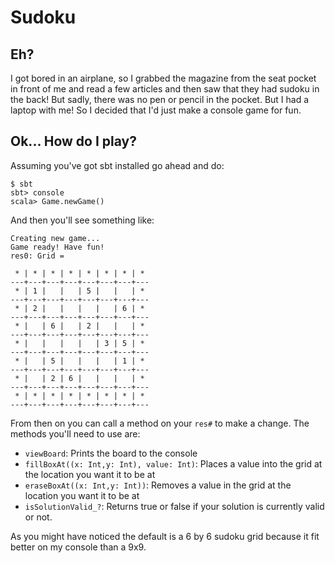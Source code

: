 # Sudoku

## Eh?

I got bored in an airplane, so I grabbed the magazine from the seat pocket in 
front of me and read a few articles and then saw that they had sudoku in the 
back! But sadly, there was no pen or pencil in the pocket. But I had a laptop
with me! So I decided that I'd just make a console game for fun.

## Ok... How do I play?

Assuming you've got sbt installed go ahead and do:

```
$ sbt
sbt> console
scala> Game.newGame()
```

And then you'll see something like:

```
Creating new game...
Game ready! Have fun!
res0: Grid =

 * | * | * | * | * | * | * | *
---+---+---+---+---+---+---+---
 * | 1 |   |   | 5 |   |   | *
---+---+---+---+---+---+---+---
 * | 2 |   |   |   |   | 6 | *
---+---+---+---+---+---+---+---
 * |   | 6 |   | 2 |   |   | *
---+---+---+---+---+---+---+---
 * |   |   |   |   | 3 | 5 | *
---+---+---+---+---+---+---+---
 * |   | 5 |   |   |   | 1 | *
---+---+---+---+---+---+---+---
 * |   | 2 | 6 |   |   |   | *
---+---+---+---+---+---+---+---
 * | * | * | * | * | * | * | *
---+---+---+---+---+---+---+---
```

From then on you can call a method on your `res#` to make a change. 
The methods you'll need to use are:


- `viewBoard`: Prints the board to the console
- `fillBoxAt((x: Int,y: Int), value: Int)`: Places a value into the grid at the location you want it to be at
- `eraseBoxAt((x: Int,y: Int))`: Removes a value in the grid at the location you want it to be at
- `isSolutionValid_?`: Returns true or false if your solution is currently valid or not.

As you might have noticed the default is a 6 by 6 sudoku grid because it fit better on my console than a 9x9.

